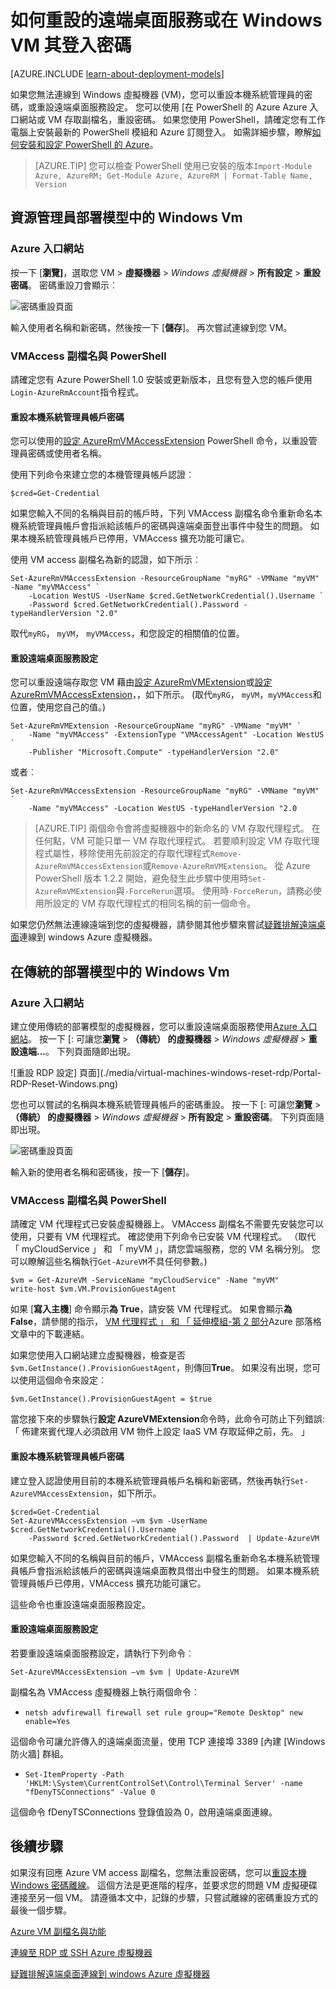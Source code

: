 <properties
    pageTitle="重設密碼或遠端桌面設定 Windows VM |Microsoft Azure"
    description="瞭解如何重設帳戶密碼或 Windows VM 使用 Azure PowerShell 的 Azure 入口網站上的遠端桌面服務。"
    services="virtual-machines-windows"
    documentationCenter=""
    authors="iainfoulds"
    manager="timlt"
    editor=""
    tags="azure-resource-manager"/>

<tags
    ms.service="virtual-machines-windows"
    ms.workload="infrastructure-services"
    ms.tgt_pltfrm="vm-windows"
    ms.devlang="na"
    ms.topic="article"
    ms.date="09/01/2016"
    ms.author="iainfou"/>

# <a name="how-to-reset-the-remote-desktop-service-or-its-login-password-in-a-windows-vm"></a>如何重設的遠端桌面服務或在 Windows VM 其登入密碼

[AZURE.INCLUDE [learn-about-deployment-models](../../includes/learn-about-deployment-models-both-include.md)]

如果您無法連線到 Windows 虛擬機器 (VM)，您可以重設本機系統管理員的密碼，或重設遠端桌面服務設定。 您可以使用 [在 PowerShell 的 Azure Azure 入口網站或 VM 存取副檔名，重設密碼。 如果您使用 PowerShell，請確定您有工作電腦上安裝最新的 PowerShell 模組和 Azure 訂閱登入。 如需詳細步驟，瞭解[如何安裝和設定 PowerShell 的 Azure](../powershell-install-configure.md)。

> [AZURE.TIP] 您可以檢查 PowerShell 使用已安裝的版本`Import-Module Azure, AzureRM; Get-Module Azure, AzureRM | Format-Table Name, Version`

## <a name="windows-vms-in-resource-manager-deployment-model"></a>資源管理員部署模型中的 Windows Vm

### <a name="azure-portal"></a>Azure 入口網站
按一下 [**瀏覽]**，選取您 VM > **虛擬機器** > *Windows 虛擬機器* > **所有設定** > **重設密碼**。 密碼重設刀會顯示︰

![密碼重設頁面](./media/virtual-machines-windows-reset-rdp/Portal-RM-PW-Reset-Windows.png)

輸入使用者名稱和新密碼，然後按一下 [**儲存**]。 再次嘗試連線到您 VM。

### <a name="vmaccess-extension-and-powershell"></a>VMAccess 副檔名與 PowerShell

請確定您有 Azure PowerShell 1.0 安裝或更新版本，且您有登入您的帳戶使用`Login-AzureRmAccount`指令程式。

#### <a name="reset-the-local-administrator-account-password"></a>**重設本機系統管理員帳戶密碼**

您可以使用的[設定 AzureRmVMAccessExtension](https://msdn.microsoft.com/library/mt619447.aspx) PowerShell 命令，以重設管理員密碼或使用者名稱。

使用下列命令來建立您的本機管理員帳戶認證︰

    $cred=Get-Credential

如果您輸入不同的名稱與目前的帳戶時，下列 VMAccess 副檔名命令重新命名本機系統管理員帳戶會指派給該帳戶的密碼與遠端桌面登出事件中發生的問題。 如果本機系統管理員帳戶已停用，VMAccess 擴充功能可讓它。

使用 VM access 副檔名為新的認證，如下所示︰

    Set-AzureRmVMAccessExtension -ResourceGroupName "myRG" -VMName "myVM" -Name "myVMAccess" `
        -Location WestUS -UserName $cred.GetNetworkCredential().Username `
        -Password $cred.GetNetworkCredential().Password -typeHandlerVersion "2.0"


取代`myRG`， `myVM`， `myVMAccess`，和您設定的相關值的位置。


#### <a name="reset-the-remote-desktop-service-configuration"></a>**重設遠端桌面服務設定**

您可以重設遠端存取您 VM 藉由[設定 AzureRmVMExtension](https://msdn.microsoft.com/library/mt603745.aspx)或[設定 AzureRmVMAccessExtension](https://msdn.microsoft.com/library/mt619447.aspx)，，如下所示。 (取代`myRG`， `myVM`，`myVMAccess`和位置，使用您自己的值。)

    Set-AzureRmVMExtension -ResourceGroupName "myRG" -VMName "myVM" `
        -Name "myVMAccess" -ExtensionType "VMAccessAgent" -Location WestUS `
        -Publisher "Microsoft.Compute" -typeHandlerVersion "2.0"

或者︰<br>

    Set-AzureRmVMAccessExtension -ResourceGroupName "myRG" -VMName "myVM" `
        -Name "myVMAccess" -Location WestUS -typeHandlerVersion "2.0


> [AZURE.TIP] 兩個命令會將虛擬機器中的新命名的 VM 存取代理程式。 在任何點，VM 可能只單一 VM 存取代理程式。 若要順利設定 VM 存取代理程式屬性，移除使用先前設定的存取代理程式`Remove-AzureRmVMAccessExtension`或`Remove-AzureRmVMExtension`。 從 Azure PowerShell 版本 1.2.2 開始，避免發生此步驟中使用時`Set-AzureRmVMExtension`與`-ForceRerun`選項。 使用時`-ForceRerun`，請務必使用所設定的 VM 存取代理程式的相同名稱的前一個命令。

如果您仍然無法連線遠端到您的虛擬機器，請參閱其他步驟來嘗試[疑難排解遠端桌面](virtual-machines-windows-troubleshoot-rdp-connection.md)連線到 windows Azure 虛擬機器。


## <a name="windows-vms-in-the-classic-deployment-model"></a>在傳統的部署模型中的 Windows Vm

### <a name="azure-portal"></a>Azure 入口網站

建立使用傳統的部署模型的虛擬機器，您可以重設遠端桌面服務使用[Azure 入口網站](https://portal.azure.com)。 按一下 [: 可讓您**瀏覽** > **（傳統） 的虛擬機器** > *Windows 虛擬機器* > **重設遠端...**。 下列頁面隨即出現。

![重設 RDP 設定] 頁面](./media/virtual-machines-windows-reset-rdp/Portal-RDP-Reset-Windows.png)

您也可以嘗試的名稱與本機系統管理員帳戶的密碼重設。 按一下 [: 可讓您**瀏覽** > **（傳統） 的虛擬機器** > *Windows 虛擬機器* > **所有設定** > **重設密碼**。 下列頁面隨即出現。

![密碼重設頁面](./media/virtual-machines-windows-reset-rdp/Portal-PW-Reset-Windows.png)

輸入新的使用者名稱和密碼後，按一下 [**儲存**]。

### <a name="vmaccess-extension-and-powershell"></a>VMAccess 副檔名與 PowerShell

請確定 VM 代理程式已安裝虛擬機器上。 VMAccess 副檔名不需要先安裝您可以使用，只要有 VM 代理程式。 確認使用下列命令已安裝 VM 代理程式。 （取代 「 myCloudService 」 和 「 myVM 」，請您雲端服務，您的 VM 名稱分別。 您可以瞭解這些名稱執行`Get-AzureVM`不具任何參數。)

    $vm = Get-AzureVM -ServiceName "myCloudService" -Name "myVM"
    write-host $vm.VM.ProvisionGuestAgent

如果 [**寫入主機**] 命令顯示**為 True**，請安裝 VM 代理程式。 如果會顯示**為 False**，請參閱的指示， [VM 代理程式 」 和 「 延伸模組-第 2 部分](http://go.microsoft.com/fwlink/p/?linkid=403947&clcid=0x409)Azure 部落格文章中的下載連結。

如果您使用入口網站建立虛擬機器，檢查是否`$vm.GetInstance().ProvisionGuestAgent`，則傳回**True**。 如果沒有出現，您可以使用這個命令來設定︰

    $vm.GetInstance().ProvisionGuestAgent = $true

當您接下來的步驟執行**設定 AzureVMExtension**命令時，此命令可防止下列錯誤: 「 佈建來賓代理人必須啟用 VM 物件上設定 IaaS VM 存取延伸之前，先。 」

#### <a name="reset-the-local-administrator-account-password"></a>**重設本機系統管理員帳戶密碼**

建立登入認證使用目前的本機系統管理員帳戶名稱和新密碼，然後再執行`Set-AzureVMAccessExtension`，如下所示。

    $cred=Get-Credential
    Set-AzureVMAccessExtension –vm $vm -UserName $cred.GetNetworkCredential().Username `
        -Password $cred.GetNetworkCredential().Password  | Update-AzureVM

如果您輸入不同的名稱與目前的帳戶，VMAccess 副檔名重新命名本機系統管理員帳戶會指派給該帳戶的密碼與遠端桌面教具借出中發生的問題。 如果本機系統管理員帳戶已停用，VMAccess 擴充功能可讓它。

這些命令也重設遠端桌面服務設定。

#### <a name="reset-the-remote-desktop-service-configuration"></a>**重設遠端桌面服務設定**

若要重設遠端桌面服務設定，請執行下列命令︰

    Set-AzureVMAccessExtension –vm $vm | Update-AzureVM

副檔名為 VMAccess 虛擬機器上執行兩個命令︰

- `netsh advfirewall firewall set rule group="Remote Desktop" new enable=Yes`

這個命令可讓允許傳入的遠端桌面流量，使用 TCP 連接埠 3389 [內建 [Windows 防火牆] 群組。

- `Set-ItemProperty -Path 'HKLM:\System\CurrentControlSet\Control\Terminal Server' -name "fDenyTSConnections" -Value 0`

這個命令 fDenyTSConnections 登錄值設為 0，啟用遠端桌面連線。


## <a name="next-steps"></a>後續步驟

如果沒有回應 Azure VM access 副檔名，您無法重設密碼，您可以[重設本機 Windows 密碼離線](virtual-machines-windows-reset-local-password-without-agent.md)。 這個方法是更進階的程序，並要求您的問題 VM 虛擬硬碟連接至另一個 VM。 請遵循本文中，記錄的步驟，只嘗試離線的密碼重設方式的最後一個步驟。

[Azure VM 副檔名與功能](virtual-machines-windows-extensions-features.md)

[連線至 RDP 或 SSH Azure 虛擬機器](http://msdn.microsoft.com/library/azure/dn535788.aspx)

[疑難排解遠端桌面連線到 windows Azure 虛擬機器](virtual-machines-windows-troubleshoot-rdp-connection.md)
